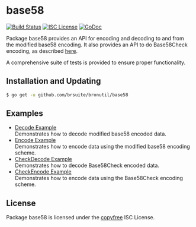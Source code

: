 base58
==========

[![Build Status](http://img.shields.io/travis/brsuite/bronutil.svg)](https://travis-ci.org/brsuite/bronutil)
[![ISC License](http://img.shields.io/badge/license-ISC-blue.svg)](http://copyfree.org)
[![GoDoc](https://img.shields.io/badge/godoc-reference-blue.svg)](http://godoc.org/github.com/brsuite/bronutil/base58)

Package base58 provides an API for encoding and decoding to and from the
modified base58 encoding.  It also provides an API to do Base58Check encoding,
as described [here](https://en.brocoin.it/wiki/Base58Check_encoding).

A comprehensive suite of tests is provided to ensure proper functionality.

## Installation and Updating

```bash
$ go get -u github.com/brsuite/bronutil/base58
```

## Examples

* [Decode Example](http://godoc.org/github.com/brsuite/bronutil/base58#example-Decode)  
  Demonstrates how to decode modified base58 encoded data.
* [Encode Example](http://godoc.org/github.com/brsuite/bronutil/base58#example-Encode)  
  Demonstrates how to encode data using the modified base58 encoding scheme.
* [CheckDecode Example](http://godoc.org/github.com/brsuite/bronutil/base58#example-CheckDecode)  
  Demonstrates how to decode Base58Check encoded data.
* [CheckEncode Example](http://godoc.org/github.com/brsuite/bronutil/base58#example-CheckEncode)  
  Demonstrates how to encode data using the Base58Check encoding scheme.

## License

Package base58 is licensed under the [copyfree](http://copyfree.org) ISC
License.
